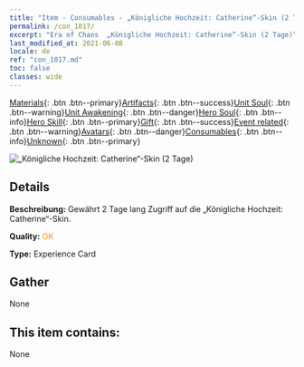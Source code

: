 ```yaml
---
title: "Item - Consumables - „Königliche Hochzeit: Catherine“-Skin (2 Tage)"
permalink: /con_1017/
excerpt: "Era of Chaos  „Königliche Hochzeit: Catherine“-Skin (2 Tage)"
last_modified_at: 2021-06-08
locale: de
ref: "con_1017.md"
toc: false
classes: wide
---
```

 [Materials](/ItemsDE/){: .btn .btn--primary}[Artifacts](/ItemsDE/Artifacts/){: .btn .btn--success}[Unit Soul](/ItemsDE/UnitSoul/){: .btn .btn--warning}[Unit Awakening](/ItemsDE/UnitAwakening/){: .btn .btn--danger}[Hero Soul](/ItemsDE/HeroSoul/){: .btn .btn--info}[Hero Skill](/ItemsDE/HeroSkill/){: .btn .btn--primary}[Gift](/ItemsDE/Gift/){: .btn .btn--success}[Event related](/ItemsDE/Events/){: .btn .btn--warning}[Avatars](/ItemsDE/Avatars/){: .btn .btn--danger}[Consumables](/ItemsDE/Consumables/){: .btn .btn--info}[Unknown](/ItemsDE/Unknown/){: .btn .btn--primary}

 ![„Königliche Hochzeit: Catherine“-Skin (2 Tage)](/images/h/h_Catherine8.jpg)

## Details
 **Beschreibung:** Gewährt 2 Tage lang Zugriff auf die „Königliche Hochzeit: Catherine“-Skin.

 **Quality:** <span style="color: #FF8C00">OK</span>

 **Type:** Experience Card

## Gather

  None

## This item contains:

  None

